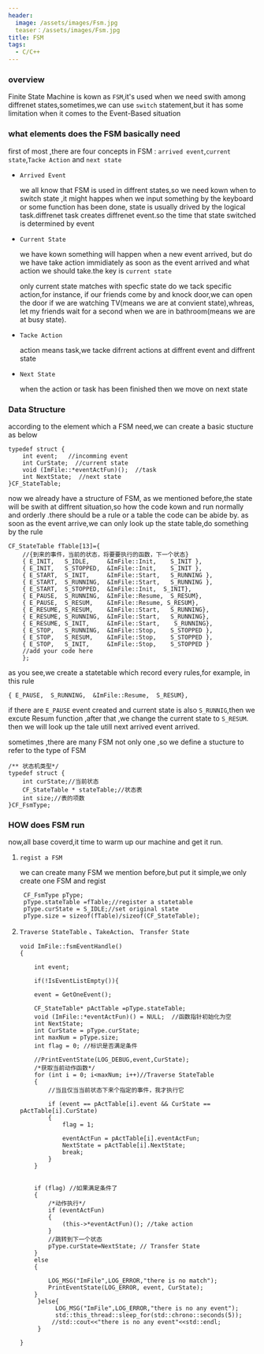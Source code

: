 ```yaml
---
header:
  image: /assets/images/Fsm.jpg
  teaser：/assets/images/Fsm.jpg
title: FSM
tags:
  - C/C++
---
```


### overview

Finite State Machine is kown as `FSM`,it's used when we need swith among diffrenet states,sometimes,we can use `switch` statement,but it has some limitation when it comes to the Event-Based situation

### what elements does the FSM basically need

first of most ,there are four  concepts in FSM : `arrived event`,`current state`,`Tacke Action` and `next state`

+ `Arrived Event`

  we all know that FSM is used in  diffrent states,so we need kown when to switch state ,it might happes when we input something by the keyboard or some function has been done, state is usually drived by the logical task.diffrenet task creates diffrenet event.so the time that state switched is determined by event

+ `Current State`

  we have kown  something will happen when a new event arrived, but do we have take action immidiately as soon as the event arrived and what action we should take.the key is `current state`

  only current state matches with specfic state do we tack specific action,for instance, if our friends come by and knock door,we can open the door if we are watching TV(means we are at convient state),whreas, let my friends wait for a second when we are in bathroom(means we are at busy state).  

+ `Tacke Action`

  action means task,we tacke difrrent actions at diffrent event and diffrent state

+ `Next State`

  when the action or task has been finished then we move on next state

### Data Structure 

according to the element which a FSM need,we can create a basic stucture as below

```
typedef struct {
    int event;   //incomming event
    int CurState;  //current state
    void (ImFile::*eventActFun)();  //task
    int NextState;  //next state
}CF_StateTable;
```



now we already have a structure of FSM, as we mentioned before,the state will be swith at diffrent situation,so how the code kown and run normally and orderly .there should be a rule or a table the code  can be abide by. as soon as the event arrive,we can only look up the state table,do something by the rule 

```
CF_StateTable fTable[13]={
    //{到来的事件，当前的状态，将要要执行的函数，下一个状态}
    { E_INIT,   S_IDLE,     &ImFile::Init,    S_INIT },
	{ E_INIT,   S_STOPPED,  &ImFile::Init,    S_INIT },
    { E_START,  S_INIT,     &ImFile::Start,   S_RUNNING },
	{ E_START,  S_RUNNING,  &ImFile::Start,   S_RUNNING },
	{ E_START,  S_STOPPED,  &ImFile::Init,	S_INIT},
	{ E_PAUSE,  S_RUNNING,  &ImFile::Resume,  S_RESUM},
	{ E_PAUSE,  S_RESUM,    &ImFile::Resume, S_RESUM},
	{ E_RESUME, S_RESUM,    &ImFile::Start,   S_RUNNING},
	{ E_RESUME, S_RUNNING,  &ImFile::Start,   S_RUNNING},
	{ E_RESUME, S_INIT,     &ImFile::Start,    S_RUNNING},
    { E_STOP,   S_RUNNING,  &ImFile::Stop,    S_STOPPED },
	{ E_STOP,   S_RESUM,    &ImFile::Stop,    S_STOPPED },
    { E_STOP,   S_INIT,     &ImFile::Stop,    S_STOPPED }
    //add your code here
	};
```

as you see,we create a statetable which record every rules,for example, in this rule

 `{ E_PAUSE,  S_RUNNING,  &ImFile::Resume,  S_RESUM},`

if there are `E_PAUSE` event created and current state is also `S_RUNNIG`,then we excute Resum function ,after that ,we change the current state to `S_RESUM`. then we will look up the tale utill next arrived event arrived.

sometimes ,there are many FSM not only one ,so we define a stucture to refer to the type of FSM

```
/** 状态机类型*/
typedef struct {
    int curState;//当前状态
    CF_StateTable * stateTable;//状态表
    int size;//表的项数
}CF_FsmType;
```

### HOW does FSM run

now,all base coverd,it time to warm up our machine and get it run.

1. `regist a FSM`

   we can create many FSM we mention before,but put it simple,we only create one FSM and regist

   ```
    CF_FsmType pType;
    pType.stateTable =fTable;//register a statetable
    pType.curState = S_IDLE;//set original state
    pType.size = sizeof(fTable)/sizeof(CF_StateTable);
   ```

2. `Traverse StateTable` 、`TakeAction`、 `Transfer State`

   ```
   void ImFile::fsmEventHandle()
   {
       
       int event;
   
       if(!IsEventListEmpty()){
   
       event = GetOneEvent();
         
       CF_StateTable* pActTable =pType.stateTable;
       void (ImFile::*eventActFun)() = NULL;  //函数指针初始化为空
       int NextState;
       int CurState = pType.curState;
       int maxNum = pType.size;
       int flag = 0; //标识是否满足条件
   
       //PrintEventState(LOG_DEBUG,event,CurState);
       /*获取当前动作函数*/
       for (int i = 0; i<maxNum; i++)//Traverse StateTable
       {
           //当且仅当当前状态下来个指定的事件，我才执行它
           
           if (event == pActTable[i].event && CurState == pActTable[i].CurState)
           {
               flag = 1;
               
               eventActFun = pActTable[i].eventActFun;
               NextState = pActTable[i].NextState;
               break;
           }
       }
   
   
       if (flag) //如果满足条件了
       {
           /*动作执行*/
           if (eventActFun)
           {
               (this->*eventActFun)(); //take action
           }
           //跳转到下一个状态
           pType.curState=NextState; // Transfer State
       }
       else
       {
           
           LOG_MSG("ImFile",LOG_ERROR,"there is no match"); 
           PrintEventState(LOG_ERROR, event, CurState);
       }
        }else{
             LOG_MSG("ImFile",LOG_ERROR,"there is no any event"); 
             std::this_thread::sleep_for(std::chrono::seconds(5));
            //std::cout<<"there is no any event"<<std::endl;
        }
   
   }
   ```



